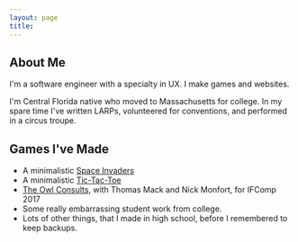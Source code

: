 ```yaml
---
layout: page
title: 
---
```


## About Me

I'm a software engineer with a specialty in UX. I make games and websites.

I'm Central Florida native who moved to Massachusetts for college. In my spare time I've written LARPs, volunteered for conventions, and performed in a circus troupe.

## Games I've Made

* A minimalistic [Space Invaders](http://cidneyhamilton.com/space-invaders/)
* A minimalistic [Tic-Tac-Toe](http://cidneyhamilton.com/tic-tac-toe/)
* [The Owl Consults](http://ifdb.tads.org/viewgame?id=32u49mceyst7p8ey), with Thomas Mack and Nick Monfort, for IFComp 2017
* Some really embarrassing student work from college.
* Lots of other things, that I made in high school, before I remembered to keep backups.
